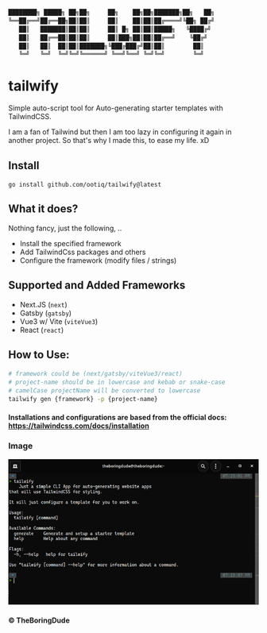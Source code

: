 ``` bash
████████╗ █████╗ ██╗██╗     ██╗    ██╗██╗███████╗██╗   ██╗
╚══██╔══╝██╔══██╗██║██║     ██║    ██║██║██╔════╝╚██╗ ██╔╝
   ██║   ███████║██║██║     ██║ █╗ ██║██║█████╗   ╚████╔╝ 
   ██║   ██╔══██║██║██║     ██║███╗██║██║██╔══╝    ╚██╔╝  
   ██║   ██║  ██║██║███████╗╚███╔███╔╝██║██║        ██║   
   ╚═╝   ╚═╝  ╚═╝╚═╝╚══════╝ ╚══╝╚══╝ ╚═╝╚═╝        ╚═╝               
```


# tailwify
Simple auto-script tool for Auto-generating starter templates with TailwindCSS.

I am a fan of Tailwind but then I am too lazy in configuring it again in another project. So that's why I made this, to ease my life. xD

## Install
```
go install github.com/ootiq/tailwify@latest 
```

## What it does?
Nothing fancy, just the following, .. 
- Install the specified framework
- Add TailwindCss packages and others
- Configure the framework (modify files / strings)

## Supported and Added Frameworks
- Next.JS (`next`)
- Gatsby (`gatsby`)
- Vue3 w/ Vite (`viteVue3`)
- React (`react`)

## How to Use:
```bash
# framework could be (next/gatsby/viteVue3/react)
# project-name should be in lowercase and kebab or snake-case
# camelCase projectName will be converted to lowercase
tailwify gen {framework} -p {project-name}
```

#### Installations and configurations are based from the official docs: https://tailwindcss.com/docs/installation

### Image
![app screenshot](./screenshot.png)

#### &copy; TheBoringDude